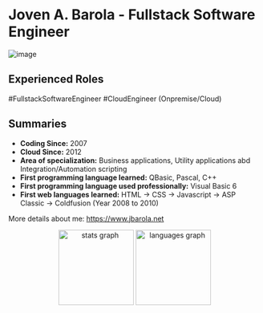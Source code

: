 #  Joven A. Barola - Fullstack Software Engineer

![image](https://user-images.githubusercontent.com/129955/236810349-2b1674fc-7fba-4d03-a41b-0f43bcb034b9.png)

## Experienced Roles
#FullstackSoftwareEngineer
#CloudEngineer (Onpremise/Cloud)

## Summaries
- **Coding Since:** 2007
- **Cloud Since:** 2012
- **Area of specialization:** Business applications, Utility applications abd Integration/Automation scripting
- **First programming language learned:** QBasic, Pascal, C++
- **First programming language used professionally:** Visual Basic 6
- **First web languages learned:** HTML -> CSS -> Javascript -> ASP Classic -> Coldfusion (Year 2008 to 2010)

More details about me: https://www.jbarola.net

<div align="center">
  <img src="https://github-readme-stats.vercel.app/api?username=jovenbarola&hide_title=false&hide_rank=false&show_icons=true&include_all_commits=true&count_private=true&disable_animations=false&theme=dracula&locale=en&hide_border=false&order=1" height="150" alt="stats graph"  />
  <img src="https://github-readme-stats.vercel.app/api/top-langs?username=jovenbarola&locale=en&hide_title=false&layout=compact&card_width=320&langs_count=5&theme=dracula&hide_border=false&order=2" height="150" alt="languages graph"  />
</div>


